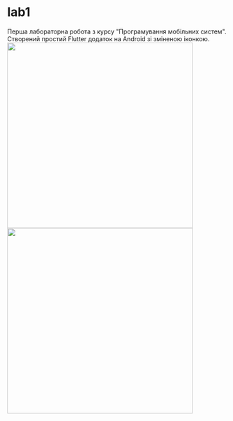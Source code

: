 # lab1

Перша лабораторна робота з курсу "Програмування мобільних систем". Створений простий Flutter додаток на Android зі зміненою іконкою.
<img src="https://imgur.com/a/D29HVl3" width="425"/> <img src="https://imgur.com/nQACrBt" width="425"/>


